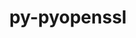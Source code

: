 ---
title: "py-pyopenssl"
layout: cache
categories: [package, develop-2023-06-11]
meta: {"versions": ["19.0.0"], "compilers": ["gcc@=11.1.0"], "oss": ["ubuntu20.04"], "platforms": ["linux"], "targets": ["ppc64le", "x86_64_v3"], "stacks": ["e4s", "e4s-power", "root"], "num_specs": 2, "num_specs_by_stack": {"e4s": 1, "root": 2, "e4s-power": 1}}
spec_details: [{"hash": "4yoqf4bhl6zm54hcpyh432aqvr4gp6m2", "compiler": "gcc@=11.1.0", "versions": ["19.0.0"], "os": "ubuntu20.04", "platform": "linux", "target": "x86_64_v3", "variants": ["build_system=python_pip"], "stacks": ["e4s", "root"], "size": "-", "tarball": "https://binaries.spack.io/develop-2023-06-11/build_cache/linux-ubuntu20.04-x86_64_v3/gcc-11.1.0/py-pyopenssl-19.0.0/linux-ubuntu20.04-x86_64_v3-gcc-11.1.0-py-pyopenssl-19.0.0-4yoqf4bhl6zm54hcpyh432aqvr4gp6m2.spack"}, {"hash": "bspw2poy7lke4im77ya5uaglsvvcehf3", "compiler": "gcc@=11.1.0", "versions": ["19.0.0"], "os": "ubuntu20.04", "platform": "linux", "target": "ppc64le", "variants": ["build_system=python_pip"], "stacks": ["root", "e4s-power"], "size": "-", "tarball": "https://binaries.spack.io/develop-2023-06-11/build_cache/linux-ubuntu20.04-ppc64le/gcc-11.1.0/py-pyopenssl-19.0.0/linux-ubuntu20.04-ppc64le-gcc-11.1.0-py-pyopenssl-19.0.0-bspw2poy7lke4im77ya5uaglsvvcehf3.spack"}]
---